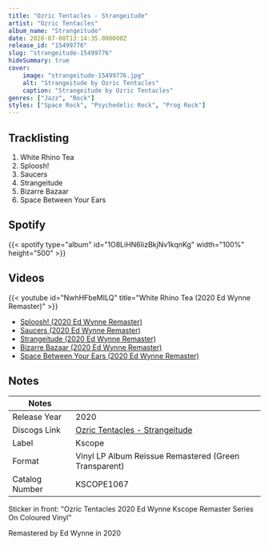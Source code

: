 ```yaml
---
title: "Ozric Tentacles - Strangeitude"
artist: "Ozric Tentacles"
album_name: "Strangeitude"
date: 2020-07-08T13:14:35.000000Z
release_id: "15499776"
slug: "strangeitude-15499776"
hideSummary: true
cover:
    image: "strangeitude-15499776.jpg"
    alt: "Strangeitude by Ozric Tentacles"
    caption: "Strangeitude by Ozric Tentacles"
genres: ["Jazz", "Rock"]
styles: ["Space Rock", "Psychedelic Rock", "Prog Rock"]
---
```


## Tracklisting
1. White Rhino Tea
2. Sploosh!
3. Saucers
4. Strangeitude
5. Bizarre Bazaar
6. Space Between Your Ears


## Spotify
{{< spotify type="album" id="1O8LiHN6IizBkjNv1kqnKg" width="100%" height="500" >}}



## Videos
{{< youtube id="NwhHFbeMILQ" title="White Rhino Tea (2020 Ed Wynne Remaster)" >}}
- [Sploosh! (2020 Ed Wynne Remaster)](https://www.youtube.com/watch?v=8nHntiMfapA)
- [Saucers (2020 Ed Wynne Remaster)](https://www.youtube.com/watch?v=KWKFUvdWZT0)
- [Strangeitude (2020 Ed Wynne Remaster)](https://www.youtube.com/watch?v=ZxLG8gvkqYk)
- [Bizarre Bazaar (2020 Ed Wynne Remaster)](https://www.youtube.com/watch?v=20zYKVTYMHo)
- [Space Between Your Ears (2020 Ed Wynne Remaster)](https://www.youtube.com/watch?v=kDtVjThwXGc)

## Notes
| Notes          |             |
| ---------------| ----------- |
| Release Year   | 2020 |
| Discogs Link   | [Ozric Tentacles - Strangeitude](https://www.discogs.com/release/15499776-Ozric-Tentacles-Strangeitude) |
| Label          | Kscope |
| Format         | Vinyl LP Album Reissue Remastered (Green Transparent) |
| Catalog Number | KSCOPE1067 |

Sticker in front:
"Ozric Tentacles
2020 Ed Wynne Kscope Remaster Series
On Coloured Vinyl"

Remastered by Ed Wynne in 2020
